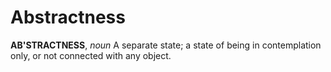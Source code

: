 # Abstractness

**AB'STRACTNESS**, _noun_ A separate state; a state of being in contemplation only, or not connected with any object.